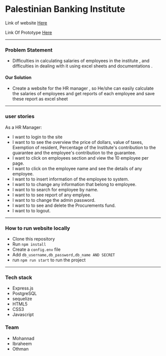 # Palestinian Banking Institute

Link of website [Here ](https://p-b-i.herokuapp.com/)

Link Of Prototype [Here ](https://www.figma.com/file/Tb17P8kRu0C0qRduENhAVCwS/PBI?node-id=1%3A2)

 ---------------------------
### Problem Statement

* Difficulties in calculating salaries of employees in the institute , and difficulties in dealing with it using excel sheets and documentations .


#### Our Solution 

* Create a website for the HR manager , so He/she can easily calculate the salaries of employees and get reports of each employee and save these report as excel sheet

 ---------------------------
 
 ### user stories

As a HR Manager:
  * I want to login to the site
  * I want to to see the overview the price of dollars, value of taxes, Exemption of resident, Percentage of the Institute's contribution to the guarantee and the employee's contribution to the guarantee.
  *  I want to click on employees section and view the 10 employee per page.
  *  I want to click on the employee name and see the details of any employee.
  *  I want to to insert information of the employee to system.
  *  I want to to change any information that belong to employee.
  *  I want to to search for employee by name.
  *  I want to to see report of any emplyee.
  *  I want to to change the admin password.
  *  I want to to see and delete the Procurements fund.
  *  I want to to logout.
 --------------------------- 
 
### How to run website locally 
- Clone this repository
- Run ```npm install```
- Create a ```config.env``` file
- Add ```db_username,db_password,db_name AND SECRET``` 
- run ```npm run start``` to run the project

 ---------------------------
### Tech stack
- Express.js
- PostgreSQL
- sequelize
- HTML5
- CSS3
- Javascript

### Team
- Mohannad 
- Ibraheem
- Othman
